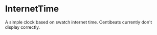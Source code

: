 # InternetTime

A simple clock based on swatch internet time. Centibeats currently don't display correctly.